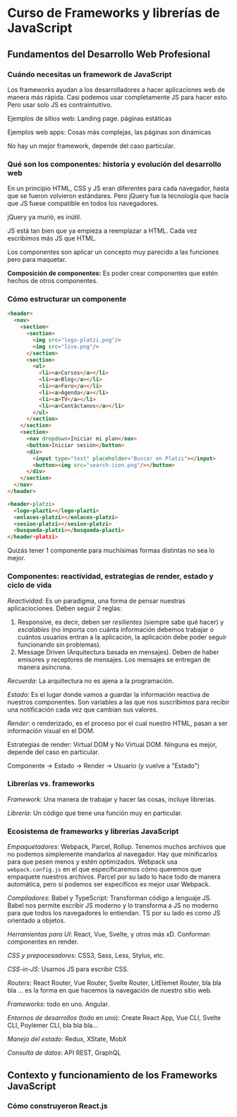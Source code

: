 # Curso de Frameworks y librerías de JavaScript

## Fundamentos del Desarrollo Web Profesional

### Cuándo necesitas un framework de JavaScript

Los frameworks ayudan a los desarrolladores a hacer aplicaciones web de manera más rápida. Casi podemos usar completamente JS para hacer esto. Pero usar solo JS es contraintuitivo.

Ejemplos de sitios web: Landing page. páginas estáticas

Ejemplos web apps: Cosas más complejas, las páginas son dinámicas

No hay un mejor framework, depende del caso particular.

### Qué son los componentes: historia y evolución del desarrollo web

En un principio HTML, CSS y JS eran diferentes para cada navegador, hasta que se fueron volvieron estándares. Pero jQuery fue la tecnología que hacía que JS fuese compatible en todos los navegadores.

jQuery ya murió, es inútil.

JS está tan bien que ya empieza a reemplazar a HTML. Cada vez escribimos más JS que HTML.

Los componentes son aplicar un concepto muy parecido a las funciones pero para maquetar.

**Composición de componentes:** Es poder crear componentes que estén hechos de otros componentes.

### Cómo estructurar un componente

```html
<header>
  <nav>
    <section>
      <section>
        <img src="logo-platzi.png"/>
        <img src="live.png"/>
      </section>
      <section>
        <ul>
          <li><a>Cursos</a></li>
          <li><a>Blog</a></li>
          <li><a>Foro</a></li>
          <li><a>Agenda</a></li>
          <li><a>TV</a></li>
          <li><a>Contáctanos</a></li>
        </ul>
      </section>
    </section>
    <section>
      <nav dropdown>Iniciar mi plan</nav>
      <button>Iniciar sesión</button>
      <div>
        <input type="text" placeholder="Buscar en Platzi"></input>
        <button><img src="search-icon.png"/></button>
      </div>
    </section>
  </nav>
</header>
```

```html
<header-platzi>
  <logo-plazti></logo-plazti>
  <enlaces-platzi></enlaces-platzi>
  <sesion-platzi></sesion-platzi>
  <busqueda-platzi></busqueda-plazti>
</header-platzi>
```

Quizás tener 1 componente para muchísimas formas distintas no sea lo mejor.

### Componentes: reactividad, estrategias de render, estado y ciclo de vida

*Reactividad:* Es un paradigma, una forma de pensar nuestras aplicaciociones. Deben seguir 2 reglas:

1. Responsive, es decir, deben ser *resilientes* (siempre sabe qué hacer) y *escalables* (no importa con cuánta información debemos trabajar o cuántos usuarios entran a la aplicación, la aplicación debe poder seguir funcionando sin problemas).
2. Message Driven (Arquitectura basada en mensajes). Deben de haber emisores y receptores de mensajes. Los mensajes se entregan de manera asíncrona.

*Recuerda:* La arquitectura no es ajena a la programación.

*Estado:* Es el lugar donde vamos a guardar la información reactiva de nuestros componentes. Son variables a las que nos suscribimos para recibir una notificación cada vez que cambian sus valores.

*Render*: o renderizado, es el proceso por el cual nuestro HTML, pasan a ser información visual en el DOM.

Estrategias de render: Virtual DOM y No Virtual DOM. Ninguna es mejor, depende del caso en particular.

Componente -> Estado -> Render -> Usuario (y vuelve a "Estado")

### Librerías vs. frameworks

*Framework*: Una manera de trabajar y hacer las cosas, incluye librerías.

*Librería*: Un código que tiene una función muy en particular.

### Ecosistema de frameworks y librerías JavaScript

*Empaquetadores*: Webpack, Parcel, Rollup. Tenemos muchos archivos que no podemos simplemente mandarlos al navegador. Hay que minificarlos para que pesen menos y estén optimizados. Webpack usa `webpack.config.js` en el que especificaremos cómo queremos que empaquete nuestros archivos. Parcel por su lado lo hace todo de manera automática, pero si podemos ser específicos es mejor usar Webpack.

*Compiladores*: Babel y TypeScript: Transforman código a lenguaje JS. Babel nos permite escribir JS moderno y lo transforma a JS no moderno para que todos los navegadores lo entiendan. TS por su lado es como JS orientado a objetos.

*Herramientas para UI*: React, Vue, Svelte, y otros más xD. Conforman componentes en render.

*CSS y prepocesadores*: CSS3, Sass, Less, Stylus, etc.

*CSS-in-JS*: Usamos JS para escribir CSS.

*Routers*: React Router, Vue Router, Svelte Router, LitElemet Router, bla bla bla ... es la forma en que hacemos la navegación de nuestro sitio web.

*Frameworks*: todo en uno. Angular.

*Entornos de desarrollos* (todo en uno): Create React App, Vue CLI, Svelte CLI, Poylemer CLI, bla bla bla...

*Manejo del estado*: Redux, XState, MobX

*Consulta de datos*: API REST, GraphQL

## Contexto y funcionamiento de los Frameworks JavaScript

### Cómo construyeron React.js
